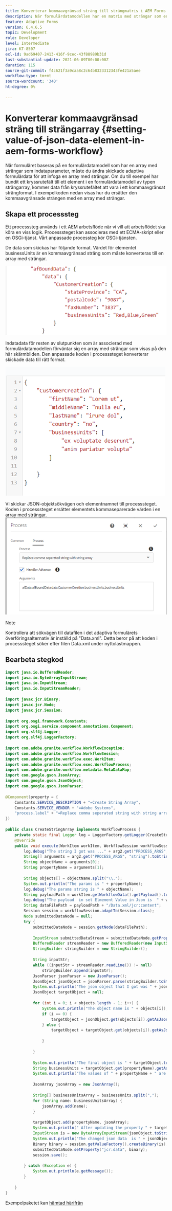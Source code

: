 ```yaml
---
title: Konverterar kommaavgränsad sträng till strängmatris i AEM Forms Workflow
description: När formulärdatamodellen har en matris med strängar som en indataparameter, måste du massera data som genererats från en skickaåtgärd i ett adaptivt formulär innan du anropar åtgärden skicka för formulärdatamodellen.
feature: Adaptive Forms
version: 6.4,6.5
topic: Development
role: Developer
level: Intermediate
jira: KT-8507
exl-id: 9ad69407-2413-416f-9cec-43f88989b31d
last-substantial-update: 2021-06-09T00:00:00Z
duration: 115
source-git-commit: f4c621f3a9caa8c2c64b8323312343fe421a5aee
workflow-type: tm+mt
source-wordcount: '340'
ht-degree: 0%

---
```


# Konverterar kommaavgränsad sträng till strängarray {#setting-value-of-json-data-element-in-aem-forms-workflow}

När formuläret baseras på en formulärdatamodell som har en array med strängar som indataparameter, måste du ändra skickade adaptiva formulärdata för att infoga en array med strängar. Om du till exempel har bundit ett kryssrutefält till ett element i en formulärdatamodell av typen strängarray, kommer data från kryssrutefältet att vara i ett kommaavgränsat strängformat. I exempelkoden nedan visas hur du ersätter den kommaavgränsade strängen med en array med strängar.

## Skapa ett processsteg

Ett processsteg används i ett AEM arbetsflöde när vi vill att arbetsflödet ska köra en viss logik. Processsteget kan associeras med ett ECMA-skript eller en OSGi-tjänst. Vårt anpassade processteg kör OSGi-tjänsten.

De data som skickas har följande format. Värdet för elementet businessUnits är en kommaavgränsad sträng som måste konverteras till en array med strängar.

![skickade data](assets/submitted-data-string.png)

Indatadata för resten av slutpunkten som är associerad med formulärdatamodellen förväntar sig en array med strängar som visas på den här skärmbilden. Den anpassade koden i processsteget konverterar skickade data till rätt format.

![fdm-string-array](assets/string-array-fdm.png)

Vi skickar JSON-objektsökvägen och elementnamnet till processsteget. Koden i processsteget ersätter elementets kommaseparerade värden i en array med strängar.
![processteg](assets/create-string-array.png)

>[!NOTE]
>
>Kontrollera att sökvägen till datafilen i det adaptiva formulärets överföringsalternativ är inställd på &quot;Data.xml&quot;. Detta beror på att koden i processsteget söker efter filen Data.xml under nyttolastmappen.

## Bearbeta stegkod

```java
import java.io.BufferedReader;
import java.io.ByteArrayInputStream;
import java.io.InputStream;
import java.io.InputStreamReader;

import javax.jcr.Binary;
import javax.jcr.Node;
import javax.jcr.Session;

import org.osgi.framework.Constants;
import org.osgi.service.component.annotations.Component;
import org.slf4j.Logger;
import org.slf4j.LoggerFactory;

import com.adobe.granite.workflow.WorkflowException;
import com.adobe.granite.workflow.WorkflowSession;
import com.adobe.granite.workflow.exec.WorkItem;
import com.adobe.granite.workflow.exec.WorkflowProcess;
import com.adobe.granite.workflow.metadata.MetaDataMap;
import com.google.gson.JsonArray;
import com.google.gson.JsonObject;
import com.google.gson.JsonParser;

@Component(property = {
    Constants.SERVICE_DESCRIPTION + "=Create String Array",
    Constants.SERVICE_VENDOR + "=Adobe Systems",
    "process.label" + "=Replace comma seperated string with string array"
})

public class CreateStringArray implements WorkflowProcess {
    private static final Logger log = LoggerFactory.getLogger(CreateStringArray.class);
    @Override
    public void execute(WorkItem workItem, WorkflowSession workflowSession, MetaDataMap arg2) throws WorkflowException {
        log.debug("The string I got was ..." + arg2.get("PROCESS_ARGS", "string").toString());
        String[] arguments = arg2.get("PROCESS_ARGS", "string").toString().split(",");
        String objectName = arguments[0];
        String propertyName = arguments[1];

        String objects[] = objectName.split("\\.");
        System.out.println("The params is " + propertyName);
        log.debug("The params string is " + objectName);
        String payloadPath = workItem.getWorkflowData().getPayload().toString();
        log.debug("The payload  in set Elmement Value in Json is  " + workItem.getWorkflowData().getPayload().toString());
        String dataFilePath = payloadPath + "/Data.xml/jcr:content";
        Session session = workflowSession.adaptTo(Session.class);
        Node submittedDataNode = null;
        try {
            submittedDataNode = session.getNode(dataFilePath);

            InputStream submittedDataStream = submittedDataNode.getProperty("jcr:data").getBinary().getStream();
            BufferedReader streamReader = new BufferedReader(new InputStreamReader(submittedDataStream, "UTF-8"));
            StringBuilder stringBuilder = new StringBuilder();

            String inputStr;
            while ((inputStr = streamReader.readLine()) != null)
                stringBuilder.append(inputStr);
            JsonParser jsonParser = new JsonParser();
            JsonObject jsonObject = jsonParser.parse(stringBuilder.toString()).getAsJsonObject();
            System.out.println("The json object that I got was " + jsonObject);
            JsonObject targetObject = null;

            for (int i = 0; i < objects.length - 1; i++) {
                System.out.println("The object name is " + objects[i]);
                if (i == 0) {
                    targetObject = jsonObject.get(objects[i]).getAsJsonObject();
                } else {
                    targetObject = targetObject.get(objects[i]).getAsJsonObject();

                }

            }

            System.out.println("The final object is " + targetObject.toString());
            String businessUnits = targetObject.get(propertyName).getAsString();
            System.out.println("The values of " + propertyName + " are " + businessUnits);

            JsonArray jsonArray = new JsonArray();

            String[] businessUnitsArray = businessUnits.split(",");
            for (String name: businessUnitsArray) {
                jsonArray.add(name);
            }

            targetObject.add(propertyName, jsonArray);
            System.out.println(" After updating the property " + targetObject.toString());
            InputStream is = new ByteArrayInputStream(jsonObject.toString().getBytes());
            System.out.println("The changed json data  is " + jsonObject.toString());
            Binary binary = session.getValueFactory().createBinary(is);
            submittedDataNode.setProperty("jcr:data", binary);
            session.save();

        } catch (Exception e) {
            System.out.println(e.getMessage());
        }

    }
}
```

Exempelpaketet kan [hämtad härifrån](assets/CreateStringArray.CreateStringArray.core-1.0-SNAPSHOT.jar)

